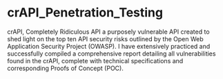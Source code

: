 # crAPI_Penetration_Testing
crAPI, Completely Ridiculous API a purposely vulnerable API created to shed light on the top ten API security risks outlined by the Open Web Application Security Project (OWASP). I have extensively practiced and successfully compiled a comprehensive report detailing all vulnerabilities found in the crAPI, complete with technical specifications and corresponding Proofs of Concept (POC).
